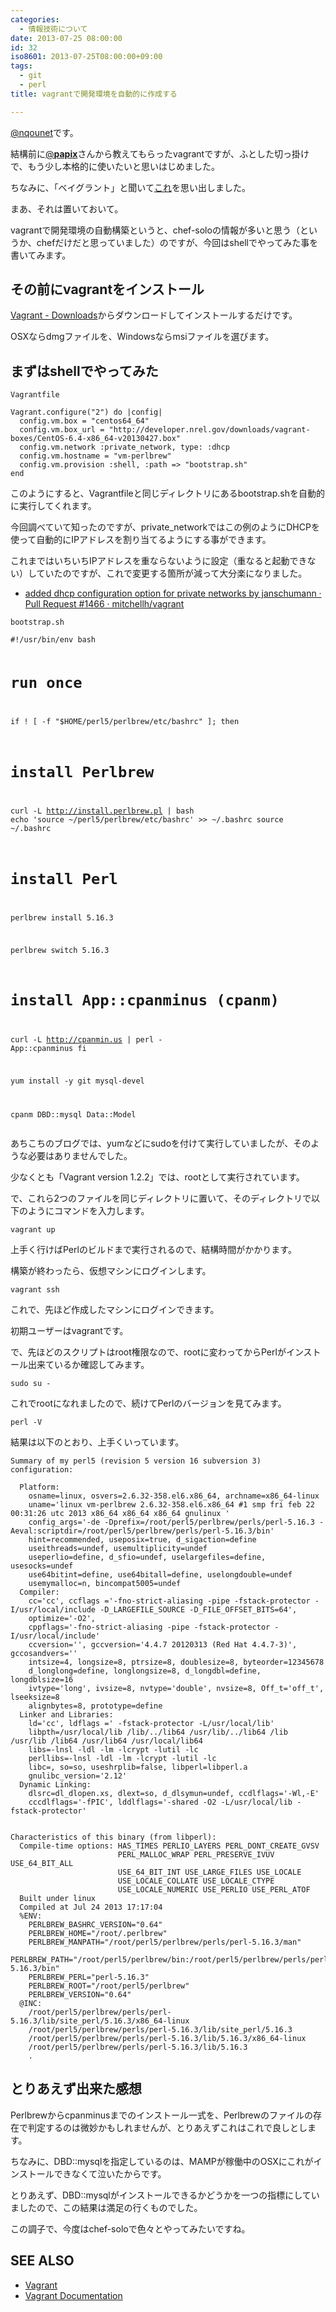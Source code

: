 ```yaml
---
categories:
  - 情報技術について
date: 2013-07-25 08:00:00
id: 32
iso8601: 2013-07-25T08:00:00+09:00
tags:
  - git
  - perl
title: vagrantで開発環境を自動的に作成する

---
```


<a href="https://twitter.com/nqounet">@nqounet</a>です。

結構前に<a href="https://twitter.com/__papix__">@__papix__</a>さんから教えてもらったvagrantですが、ふとした切っ掛けで、もう少し本格的に使いたいと思いはじめました。

ちなみに、「ベイグラント」と聞いて<a href="http://ja.wikipedia.org/wiki/%E3%83%99%E3%82%A4%E3%82%B0%E3%83%A9%E3%83%B3%E3%83%88%E3%82%B9%E3%83%88%E3%83%BC%E3%83%AA%E3%83%BC">これ</a>を思い出しました。

まあ、それは置いておいて。

vagrantで開発環境の自動構築というと、chef-soloの情報が多いと思う（というか、chefだけだと思っていました）のですが、今回はshellでやってみた事を書いてみます。
<h2>その前にvagrantをインストール</h2>
<a href="http://downloads.vagrantup.com/">Vagrant - Downloads</a>からダウンロードしてインストールするだけです。

OSXならdmgファイルを、Windowsならmsiファイルを選びます。
<h2>まずはshellでやってみた</h2>
<code>Vagrantfile</code>
<pre><code>Vagrant.configure("2") do |config|
  config.vm.box = "centos64_64"
  config.vm.box_url = "http://developer.nrel.gov/downloads/vagrant-boxes/CentOS-6.4-x86_64-v20130427.box"
  config.vm.network :private_network, type: :dhcp
  config.vm.hostname = "vm-perlbrew"
  config.vm.provision :shell, :path =&gt; "bootstrap.sh"
end
</code></pre>
このようにすると、Vagrantfileと同じディレクトリにあるbootstrap.shを自動的に実行してくれます。

今回調べていて知ったのですが、private_networkではこの例のようにDHCPを使って自動的にIPアドレスを割り当てるようにする事ができます。

これまではいちいちIPアドレスを重ならないように設定（重なると起動できない）していたのですが、これで変更する箇所が減って大分楽になりました。
<ul>
	<li><a href="https://github.com/mitchellh/vagrant/pull/1466">added dhcp configuration option for private networks by janschumann · Pull Request #1466 · mitchellh/vagrant</a></li>
</ul>
<code>bootstrap.sh</code>
<pre><code>#!/usr/bin/env bash

# run once
if ! [ -f "$HOME/perl5/perlbrew/etc/bashrc" ]; then
  # install Perlbrew
  curl -L http://install.perlbrew.pl | bash
  echo 'source ~/perl5/perlbrew/etc/bashrc' &gt;&gt; ~/.bashrc
  source ~/.bashrc

  # install Perl
  perlbrew install 5.16.3

  perlbrew switch 5.16.3

  # install App::cpanminus (cpanm)
  curl -L http://cpanmin.us | perl - App::cpanminus
fi

yum install -y git mysql-devel

cpanm DBD::mysql Data::Model
</code></pre>
あちこちのブログでは、yumなどにsudoを付けて実行していましたが、そのような必要はありませんでした。

少なくとも「Vagrant version 1.2.2」では、rootとして実行されています。

で、これら2つのファイルを同じディレクトリに置いて、そのディレクトリで以下のようにコマンドを入力します。
<pre><code>vagrant up
</code></pre>
上手く行けばPerlのビルドまで実行されるので、結構時間がかかります。

構築が終わったら、仮想マシンにログインします。
<pre><code>vagrant ssh
</code></pre>
これで、先ほど作成したマシンにログインできます。

初期ユーザーはvagrantです。

で、先ほどのスクリプトはroot権限なので、rootに変わってからPerlがインストール出来ているか確認してみます。
<pre><code>sudo su -
</code></pre>
これでrootになれましたので、続けてPerlのバージョンを見てみます。
<pre><code>perl -V
</code></pre>
結果は以下のとおり、上手くいっています。
<pre><code>Summary of my perl5 (revision 5 version 16 subversion 3) configuration:

  Platform:
    osname=linux, osvers=2.6.32-358.el6.x86_64, archname=x86_64-linux
    uname='linux vm-perlbrew 2.6.32-358.el6.x86_64 #1 smp fri feb 22 00:31:26 utc 2013 x86_64 x86_64 x86_64 gnulinux '
    config_args='-de -Dprefix=/root/perl5/perlbrew/perls/perl-5.16.3 -Aeval:scriptdir=/root/perl5/perlbrew/perls/perl-5.16.3/bin'
    hint=recommended, useposix=true, d_sigaction=define
    useithreads=undef, usemultiplicity=undef
    useperlio=define, d_sfio=undef, uselargefiles=define, usesocks=undef
    use64bitint=define, use64bitall=define, uselongdouble=undef
    usemymalloc=n, bincompat5005=undef
  Compiler:
    cc='cc', ccflags ='-fno-strict-aliasing -pipe -fstack-protector -I/usr/local/include -D_LARGEFILE_SOURCE -D_FILE_OFFSET_BITS=64',
    optimize='-O2',
    cppflags='-fno-strict-aliasing -pipe -fstack-protector -I/usr/local/include'
    ccversion='', gccversion='4.4.7 20120313 (Red Hat 4.4.7-3)', gccosandvers=''
    intsize=4, longsize=8, ptrsize=8, doublesize=8, byteorder=12345678
    d_longlong=define, longlongsize=8, d_longdbl=define, longdblsize=16
    ivtype='long', ivsize=8, nvtype='double', nvsize=8, Off_t='off_t', lseeksize=8
    alignbytes=8, prototype=define
  Linker and Libraries:
    ld='cc', ldflags =' -fstack-protector -L/usr/local/lib'
    libpth=/usr/local/lib /lib/../lib64 /usr/lib/../lib64 /lib /usr/lib /lib64 /usr/lib64 /usr/local/lib64
    libs=-lnsl -ldl -lm -lcrypt -lutil -lc
    perllibs=-lnsl -ldl -lm -lcrypt -lutil -lc
    libc=, so=so, useshrplib=false, libperl=libperl.a
    gnulibc_version='2.12'
  Dynamic Linking:
    dlsrc=dl_dlopen.xs, dlext=so, d_dlsymun=undef, ccdlflags='-Wl,-E'
    cccdlflags='-fPIC', lddlflags='-shared -O2 -L/usr/local/lib -fstack-protector'


Characteristics of this binary (from libperl): 
  Compile-time options: HAS_TIMES PERLIO_LAYERS PERL_DONT_CREATE_GVSV
                        PERL_MALLOC_WRAP PERL_PRESERVE_IVUV USE_64_BIT_ALL
                        USE_64_BIT_INT USE_LARGE_FILES USE_LOCALE
                        USE_LOCALE_COLLATE USE_LOCALE_CTYPE
                        USE_LOCALE_NUMERIC USE_PERLIO USE_PERL_ATOF
  Built under linux
  Compiled at Jul 24 2013 17:17:04
  %ENV:
    PERLBREW_BASHRC_VERSION="0.64"
    PERLBREW_HOME="/root/.perlbrew"
    PERLBREW_MANPATH="/root/perl5/perlbrew/perls/perl-5.16.3/man"
    PERLBREW_PATH="/root/perl5/perlbrew/bin:/root/perl5/perlbrew/perls/perl-5.16.3/bin"
    PERLBREW_PERL="perl-5.16.3"
    PERLBREW_ROOT="/root/perl5/perlbrew"
    PERLBREW_VERSION="0.64"
  @INC:
    /root/perl5/perlbrew/perls/perl-5.16.3/lib/site_perl/5.16.3/x86_64-linux
    /root/perl5/perlbrew/perls/perl-5.16.3/lib/site_perl/5.16.3
    /root/perl5/perlbrew/perls/perl-5.16.3/lib/5.16.3/x86_64-linux
    /root/perl5/perlbrew/perls/perl-5.16.3/lib/5.16.3
    .
</code></pre>
<h2>とりあえず出来た感想</h2>
Perlbrewからcpanminusまでのインストール一式を、Perlbrewのファイルの存在で判定するのは微妙かもしれませんが、とりあえずこれはこれで良しとします。

ちなみに、DBD::mysqlを指定しているのは、MAMPが稼働中のOSXにこれがインストールできなくて泣いたからです。

とりあえず、DBD::mysqlがインストールできるかどうかを一つの指標にしていましたので、この結果は満足の行くものでした。

この調子で、今度はchef-soloで色々とやってみたいですね。
<h2>SEE ALSO</h2>
<ul>
	<li><a href="http://www.vagrantup.com/">Vagrant</a></li>
	<li><a href="http://docs.vagrantup.com/v2/provisioning/shell.html">Vagrant Documentation</a></li>
</ul>    	